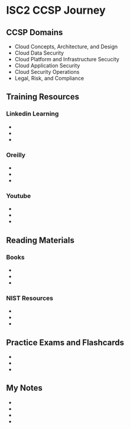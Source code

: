 # ISC2 CCSP Journey

## CCSP Domains
- Cloud Concepts, Architecture, and Design
- Cloud Data Security
- Cloud Platform and Infrastructure Secucity
- Cloud Application Security
- Cloud Security Operations
- Legal, Risk, and Compliance

## Training Resources
### Linkedin Learning
-
-
-

### Oreilly
-
-
-

### Youtube
-
-
-

## Reading Materials
### Books
-
-
-

### NIST Resources
-
-
-

## Practice Exams and Flashcards
-
-
-

## My Notes
-
-
-
-
